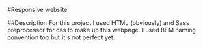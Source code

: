 #Responsive website

##Description
For this project I used HTML (obviously) and Sass preprocessor for css to make up this webpage.
I used BEM naming convention too but it's not perfect yet.
